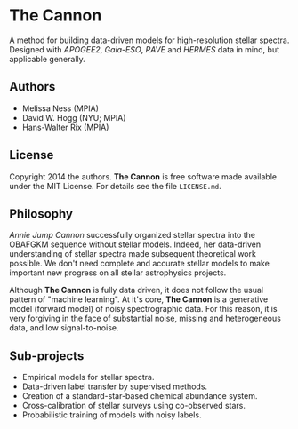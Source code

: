 # The Cannon

A method for building data-driven models for high-resolution stellar spectra.
Designed with *APOGEE2*, *Gaia-ESO*, *RAVE* and *HERMES* data in mind, but applicable generally.

## Authors

- Melissa Ness (MPIA)
- David W. Hogg (NYU; MPIA)
- Hans-Walter Rix (MPIA)

## License

Copyright 2014 the authors.
**The Cannon** is free software made available under the MIT License. For details see the file `LICENSE.md`.

## Philosophy

*Annie Jump Cannon* successfully organized stellar spectra into the OBAFGKM sequence without stellar models.
Indeed, her data-driven understanding of stellar spectra made subsequent theoretical work possible.
We don't need complete and accurate stellar models to make important new progress on all stellar astrophysics projects.

Although **The Cannon** is fully data driven, it does not follow the usual pattern of "machine learning".
At it's core, **The Cannon** is a generative model (forward model) of noisy spectrographic data.
For this reason, it is very forgiving in the face of substantial noise, missing and heterogeneous data,
and low signal-to-noise. 

## Sub-projects

- Empirical models for stellar spectra.
- Data-driven label transfer by supervised methods.
- Creation of a standard-star-based chemical abundance system.
- Cross-calibration of stellar surveys using co-observed stars.
- Probabilistic training of models with noisy labels.
